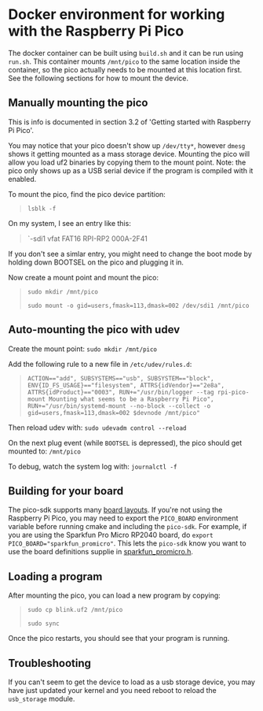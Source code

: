 # Docker environment for working with the Raspberry Pi Pico

The docker container can be built using `build.sh` and it can be run using `run.sh`. This container mounts `/mnt/pico` to the same location inside the container, so the pico actually needs to be mounted at this location first. See the following sections for how to mount the device.

## Manually mounting the pico

This is info is documented in section 3.2 of 'Getting started with Raspberry Pi Pico'.

You may notice that your pico doesn't show up `/dev/tty*`, however `dmesg` shows it getting mounted as a mass storage device. Mounting the pico will allow you load uf2 binaries by copying them to the mount point. Note: the pico only shows up as a USB serial device if the program is compiled with it enabled.

To mount the pico, find the pico device partition:
> `lsblk -f`

On my system, I see an entry like this:
>`-sdi1      vfat   FAT16 RPI-RP2         000A-2F41

If you don't see a simlar entry, you might need to change the boot mode by holding down BOOTSEL on the pico and plugging it in.

Now create a mount point and mount the pico:

> `sudo mkdir /mnt/pico`
> 
> `sudo mount -o gid=users,fmask=113,dmask=002 /dev/sdi1 /mnt/pico`

## Auto-mounting the pico with udev

Create the mount point: `sudo mkdir /mnt/pico`

Add the following rule to a new file in `/etc/udev/rules.d`:
> `ACTION=="add", SUBSYSTEMS=="usb", SUBSYSTEM=="block", ENV{ID_FS_USAGE}=="filesystem", ATTRS{idVendor}=="2e8a", ATTRS{idProduct}=="0003", RUN+="/usr/bin/logger --tag rpi-pico-mount Mounting what seems to be a Raspberry Pi Pico", RUN+="/usr/bin/systemd-mount --no-block --collect -o gid=users,fmask=113,dmask=002 $devnode /mnt/pico"`

Then reload udev with: `sudo udevadm control --reload`

On the next plug event (while `BOOTSEL` is depressed), the pico should get mounted to: `/mnt/pico`

To debug, watch the system log with: `journalctl -f`

## Building for your board
The pico-sdk supports many [board layouts](https://github.com/raspberrypi/pico-sdk/tree/master/src/boards/include/boards). If you're not using the Raspberry Pi Pico, you may need to export the `PICO_BOARD` environment variable before running cmake and including the `pico-sdk`. For example, if you are using the Sparkfun Pro Micro RP2040 board, do `export PICO_BOARD="sparkfun_promicro"`. This lets the `pico-sdk` know you want to use the board definitions supplie in [sparkfun_promicro.h](https://github.com/raspberrypi/pico-sdk/blob/master/src/boards/include/boards/sparkfun_promicro.h).

## Loading a program
After mounting the pico, you can load a new program by copying:

> `sudo cp blink.uf2 /mnt/pico`
> 
> `sudo sync`

Once the pico restarts, you should see that your program is running.

## Troubleshooting
If you can't seem to get the device to load as a usb storage device, you may have just updated your kernel and you need reboot to reload the `usb_storage` module.
